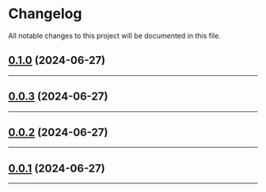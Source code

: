 <!--- BEGIN HEADER -->
# Changelog

All notable changes to this project will be documented in this file.
<!--- END HEADER -->

## [0.1.0](https://github.com/kristos80/super-reader/compare/v0.0.3...v0.1.0) (2024-06-27)


---

## [0.0.3](https://github.com/kristos80/super-reader/compare/v0.0.2...v0.0.3) (2024-06-27)


---

## [0.0.2](https://github.com/kristos80/super-reader/compare/v0.0.1...v0.0.2) (2024-06-27)


---

## [0.0.1](https://github.com/kristos80/super-reader/compare/0.0.0...v0.0.1) (2024-06-27)


---

